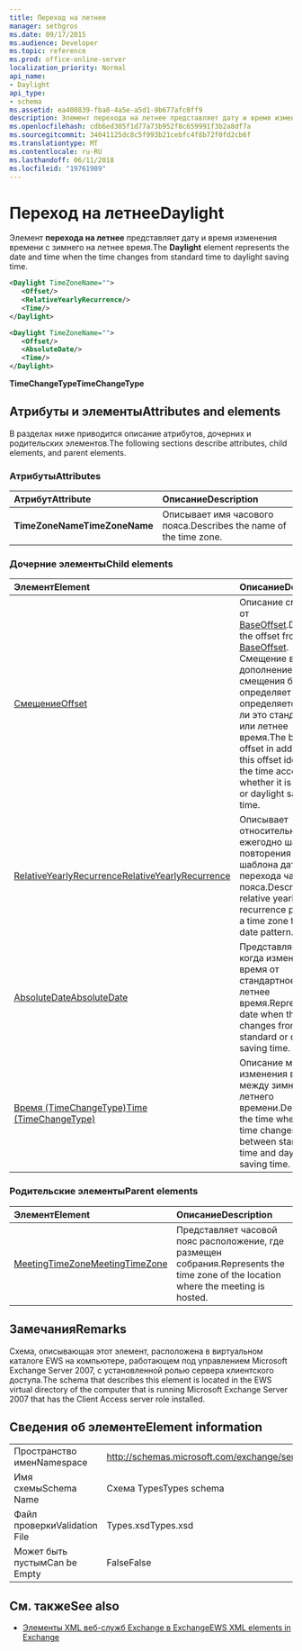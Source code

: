 ```yaml
---
title: Переход на летнее
manager: sethgros
ms.date: 09/17/2015
ms.audience: Developer
ms.topic: reference
ms.prod: office-online-server
localization_priority: Normal
api_name:
- Daylight
api_type:
- schema
ms.assetid: ea400839-fba8-4a5e-a5d1-9b677afc0ff9
description: Элемент перехода на летнее представляет дату и время изменения времени с зимнего на летнее время.
ms.openlocfilehash: cdb6ed305f1d77a73b952f8c659991f3b2a8df7a
ms.sourcegitcommit: 34041125dc8c5f993b21cebfc4f8b72f0fd2cb6f
ms.translationtype: MT
ms.contentlocale: ru-RU
ms.lasthandoff: 06/11/2018
ms.locfileid: "19761989"
---
```

# <a name="daylight"></a><span data-ttu-id="eebcb-103">Переход на летнее</span><span class="sxs-lookup"><span data-stu-id="eebcb-103">Daylight</span></span>

<span data-ttu-id="eebcb-104">Элемент **перехода на летнее** представляет дату и время изменения времени с зимнего на летнее время.</span><span class="sxs-lookup"><span data-stu-id="eebcb-104">The **Daylight** element represents the date and time when the time changes from standard time to daylight saving time.</span></span> 
  
```xml
<Daylight TimeZoneName="">
   <Offset/>
   <RelativeYearlyRecurrence/>
   <Time/>
</Daylight>
```

```xml
<Daylight TimeZoneName="">
   <Offset/>
   <AbsoluteDate/>
   <Time/>
</Daylight>
```

<span data-ttu-id="eebcb-105">**TimeChangeType**</span><span class="sxs-lookup"><span data-stu-id="eebcb-105">**TimeChangeType**</span></span>

## <a name="attributes-and-elements"></a><span data-ttu-id="eebcb-106">Атрибуты и элементы</span><span class="sxs-lookup"><span data-stu-id="eebcb-106">Attributes and elements</span></span>

<span data-ttu-id="eebcb-107">В разделах ниже приводится описание атрибутов, дочерних и родительских элементов.</span><span class="sxs-lookup"><span data-stu-id="eebcb-107">The following sections describe attributes, child elements, and parent elements.</span></span>
  
### <a name="attributes"></a><span data-ttu-id="eebcb-108">Атрибуты</span><span class="sxs-lookup"><span data-stu-id="eebcb-108">Attributes</span></span>

|<span data-ttu-id="eebcb-109">**Атрибут**</span><span class="sxs-lookup"><span data-stu-id="eebcb-109">**Attribute**</span></span>|<span data-ttu-id="eebcb-110">**Описание**</span><span class="sxs-lookup"><span data-stu-id="eebcb-110">**Description**</span></span>|
|:-----|:-----|
|<span data-ttu-id="eebcb-111">**TimeZoneName**</span><span class="sxs-lookup"><span data-stu-id="eebcb-111">**TimeZoneName**</span></span> <br/> |<span data-ttu-id="eebcb-112">Описывает имя часового пояса.</span><span class="sxs-lookup"><span data-stu-id="eebcb-112">Describes the name of the time zone.</span></span>  <br/> |
   
### <a name="child-elements"></a><span data-ttu-id="eebcb-113">Дочерние элементы</span><span class="sxs-lookup"><span data-stu-id="eebcb-113">Child elements</span></span>

|<span data-ttu-id="eebcb-114">**Элемент**</span><span class="sxs-lookup"><span data-stu-id="eebcb-114">**Element**</span></span>|<span data-ttu-id="eebcb-115">**Описание**</span><span class="sxs-lookup"><span data-stu-id="eebcb-115">**Description**</span></span>|
|:-----|:-----|
|[<span data-ttu-id="eebcb-116">Смещение</span><span class="sxs-lookup"><span data-stu-id="eebcb-116">Offset</span></span>](offset.md) <br/> |<span data-ttu-id="eebcb-117">Описание смещения от [BaseOffset](baseoffset.md).</span><span class="sxs-lookup"><span data-stu-id="eebcb-117">Describes the offset from the [BaseOffset](baseoffset.md).</span></span> <span data-ttu-id="eebcb-118">Смещение в дополнение к смещения базовый определяет время определяется, будет ли это стандартный или летнее время.</span><span class="sxs-lookup"><span data-stu-id="eebcb-118">The base offset in addition to this offset identifies the time according to whether it is standard or daylight saving time.</span></span>  <br/> |
|[<span data-ttu-id="eebcb-119">RelativeYearlyRecurrence</span><span class="sxs-lookup"><span data-stu-id="eebcb-119">RelativeYearlyRecurrence</span></span>](relativeyearlyrecurrence.md) <br/> |<span data-ttu-id="eebcb-120">Описывает относительное ежегодно шаблон повторения для шаблона даты перехода часового пояса.</span><span class="sxs-lookup"><span data-stu-id="eebcb-120">Describes a relative yearly recurrence pattern for a time zone transition date pattern.</span></span>  <br/> |
|[<span data-ttu-id="eebcb-121">AbsoluteDate</span><span class="sxs-lookup"><span data-stu-id="eebcb-121">AbsoluteDate</span></span>](absolutedate.md) <br/> |<span data-ttu-id="eebcb-122">Представляет дату, когда изменяется время от стандартное или летнее время.</span><span class="sxs-lookup"><span data-stu-id="eebcb-122">Represents the date when the time changes from standard or daylight saving time.</span></span>  <br/> |
|[<span data-ttu-id="eebcb-123">Время (TimeChangeType)</span><span class="sxs-lookup"><span data-stu-id="eebcb-123">Time (TimeChangeType)</span></span>](time-timechangetype.md) <br/> |<span data-ttu-id="eebcb-124">Описание момента изменения времени между зимнего и летнего времени.</span><span class="sxs-lookup"><span data-stu-id="eebcb-124">Describes the time when the time changes between standard time and daylight saving time.</span></span>  <br/> |
   
### <a name="parent-elements"></a><span data-ttu-id="eebcb-125">Родительские элементы</span><span class="sxs-lookup"><span data-stu-id="eebcb-125">Parent elements</span></span>

|<span data-ttu-id="eebcb-126">**Элемент**</span><span class="sxs-lookup"><span data-stu-id="eebcb-126">**Element**</span></span>|<span data-ttu-id="eebcb-127">**Описание**</span><span class="sxs-lookup"><span data-stu-id="eebcb-127">**Description**</span></span>|
|:-----|:-----|
|[<span data-ttu-id="eebcb-128">MeetingTimeZone</span><span class="sxs-lookup"><span data-stu-id="eebcb-128">MeetingTimeZone</span></span>](meetingtimezone.md) <br/> |<span data-ttu-id="eebcb-129">Представляет часовой пояс расположение, где размещен собрания.</span><span class="sxs-lookup"><span data-stu-id="eebcb-129">Represents the time zone of the location where the meeting is hosted.</span></span>  <br/> |
   
## <a name="remarks"></a><span data-ttu-id="eebcb-130">Замечания</span><span class="sxs-lookup"><span data-stu-id="eebcb-130">Remarks</span></span>

<span data-ttu-id="eebcb-131">Схема, описывающая этот элемент, расположена в виртуальном каталоге EWS на компьютере, работающем под управлением Microsoft Exchange Server 2007, с установленной ролью сервера клиентского доступа.</span><span class="sxs-lookup"><span data-stu-id="eebcb-131">The schema that describes this element is located in the EWS virtual directory of the computer that is running Microsoft Exchange Server 2007 that has the Client Access server role installed.</span></span>
  
## <a name="element-information"></a><span data-ttu-id="eebcb-132">Сведения об элементе</span><span class="sxs-lookup"><span data-stu-id="eebcb-132">Element information</span></span>

|||
|:-----|:-----|
|<span data-ttu-id="eebcb-133">Пространство имен</span><span class="sxs-lookup"><span data-stu-id="eebcb-133">Namespace</span></span>  <br/> |http://schemas.microsoft.com/exchange/services/2006/types  <br/> |
|<span data-ttu-id="eebcb-134">Имя схемы</span><span class="sxs-lookup"><span data-stu-id="eebcb-134">Schema Name</span></span>  <br/> |<span data-ttu-id="eebcb-135">Схема Types</span><span class="sxs-lookup"><span data-stu-id="eebcb-135">Types schema</span></span>  <br/> |
|<span data-ttu-id="eebcb-136">Файл проверки</span><span class="sxs-lookup"><span data-stu-id="eebcb-136">Validation File</span></span>  <br/> |<span data-ttu-id="eebcb-137">Types.xsd</span><span class="sxs-lookup"><span data-stu-id="eebcb-137">Types.xsd</span></span>  <br/> |
|<span data-ttu-id="eebcb-138">Может быть пустым</span><span class="sxs-lookup"><span data-stu-id="eebcb-138">Can be Empty</span></span>  <br/> |<span data-ttu-id="eebcb-139">False</span><span class="sxs-lookup"><span data-stu-id="eebcb-139">False</span></span>  <br/> |
   
## <a name="see-also"></a><span data-ttu-id="eebcb-140">См. также</span><span class="sxs-lookup"><span data-stu-id="eebcb-140">See also</span></span>

- [<span data-ttu-id="eebcb-141">Элементы XML веб-служб Exchange в Exchange</span><span class="sxs-lookup"><span data-stu-id="eebcb-141">EWS XML elements in Exchange</span></span>](ews-xml-elements-in-exchange.md)

